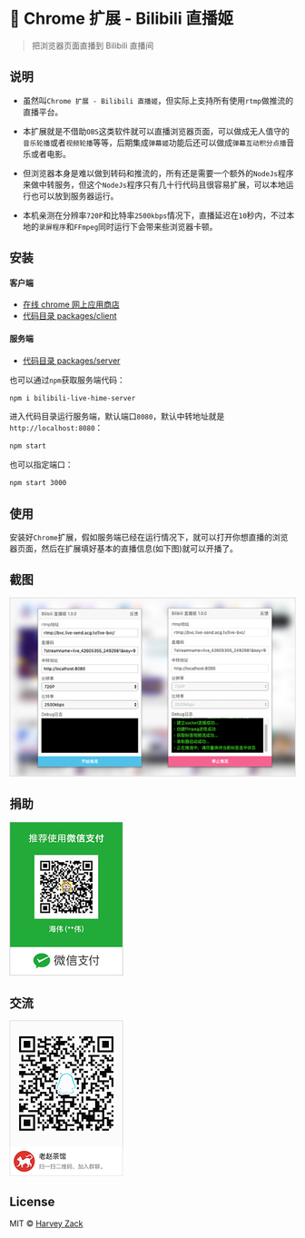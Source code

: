 # :strawberry: Chrome 扩展 - Bilibili 直播姬

> 把浏览器页面直播到 Bilibili 直播间

## 说明

-   虽然叫`Chrome 扩展 - Bilibili 直播姬`，但实际上支持所有使用`rtmp`做推流的直播平台。

-   本扩展就是不借助`OBS`这类软件就可以直播浏览器页面，可以做成无人值守的`音乐轮播`或者`视频轮播`等等，后期集成`弹幕姬`功能后还可以做成`弹幕互动积分点播`音乐或者电影。

-   但浏览器本身是难以做到转码和推流的，所有还是需要一个额外的`NodeJs`程序来做中转服务，但这个`NodeJs`程序只有几十行代码且很容易扩展，可以本地运行也可以放到服务器运行。

-   本机亲测在分辨率`720P`和比特率`2500kbps`情况下，直播延迟在`10`秒内，不过本地的`录屏程序`和`FFmpeg`同时运行下会带来些浏览器卡顿。

## 安装

#### 客户端

-   [在线 chrome 网上应用商店](https://chrome.google.com/webstore/detail/jfgjlmafdjaofbkjpaoojooghnocjcag)
-   [代码目录 packages/client](./packages/client)

#### 服务端

-   [代码目录 packages/server](./packages/server)

也可以通过`npm`获取服务端代码：

```bash
npm i bilibili-live-hime-server
```

进入代码目录运行服务端，默认端口`8080`，默认中转地址就是`http://localhost:8080`：

```bash
npm start
```

也可以指定端口：

```bash
npm start 3000
```

## 使用

安装好`Chrome`扩展，假如服务端已经在运行情况下，就可以打开你想直播的浏览器页面，然后在扩展填好基本的直播信息(如下图)就可以开播了。

## 截图

<img src="./images/screenshot.png" width="640">

## 捐助

![捐助](./images/wechatpay.jpg)

## 交流

![QQ 群](./images/qqgroup.png)

## License

MIT © [Harvey Zack](https://sleepy.im/)

